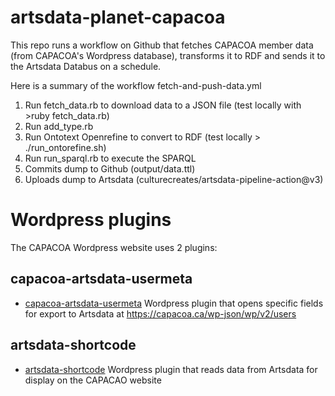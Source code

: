 # artsdata-planet-capacoa

This repo runs a workflow on Github that fetches CAPACOA member data (from CAPACOA's Wordpress database), transforms it to RDF and sends it to the Artsdata Databus on a schedule.



Here is a summary of the workflow fetch-and-push-data.yml
1. Run fetch_data.rb to download data to a JSON file (test locally with >ruby fetch_data.rb)
1. Run add_type.rb
1. Run Ontotext Openrefine to convert to RDF (test locally > ./run_ontorefine.sh)
1. Run run_sparql.rb to execute the SPARQL
1. Commits dump to Github (output/data.ttl)
1. Uploads dump to Artsdata (culturecreates/artsdata-pipeline-action@v3)

# Wordpress plugins

The CAPACOA Wordpress website uses 2 plugins:

## capacoa-artsdata-usermeta
- [capacoa-artsdata-usermeta](https://github.com/culturecreates/capacoa-artsdata-usermeta) Wordpress plugin that opens specific fields for export to Artsdata at https://capacoa.ca/wp-json/wp/v2/users

## artsdata-shortcode
- [artsdata-shortcode](https://github.com/culturecreates/artsdata-shortcode) Wordpress plugin that reads data from Artsdata for display on the CAPACAO website 
